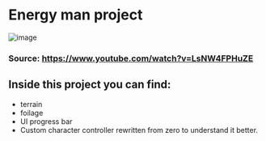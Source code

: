 # Energy man project

![image](https://user-images.githubusercontent.com/60191045/178694352-2acdd4b5-1f11-4652-ad46-5c03e78fe2e4.png)


### Source: https://www.youtube.com/watch?v=LsNW4FPHuZE

## Inside this project you can find: 
* terrain 
* foilage 
* UI progress bar 
* Custom character controller rewritten from zero to understand it better.
